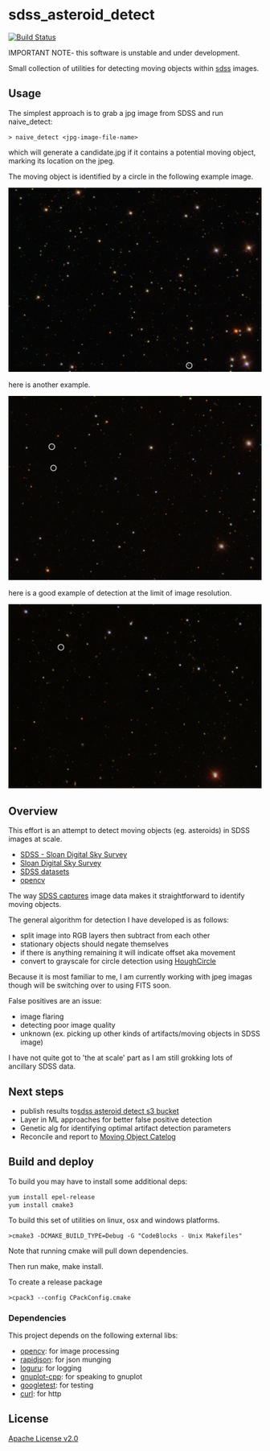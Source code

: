 # sdss_asteroid_detect 
[![Build Status](https://travis-ci.org/xquery/sdss_asteroid_detect.svg?branch=master)](https://travis-ci.org/xquery/sdss_asteroid_detect)

IMPORTANT NOTE- this software is unstable and under development.

Small collection of utilities for detecting moving objects within [sdss](http://www.sdss.org/) images.

## Usage

The simplest approach is to grab a jpg image from SDSS and run naive_detect:

```
> naive_detect <jpg-image-file-name>
```

which will generate a candidate.jpg if it contains a potential moving object, marking its location
on the jpeg.

The moving object is identified by a circle in the following example image.

![Example candidate image2](data/test/positives/candidate_example2.jpg)

here is another example.

![Example candidate image](data/test/positives/candidate_example.jpg)

here is a good example of detection at the limit of image resolution.

![Example candidate image3](data/test/positives/candidate_example3.jpg)

## Overview

This effort is an attempt to detect moving objects (eg. asteroids) in SDSS images at scale.

* [SDSS - Sloan Digital Sky Survey](https://en.wikipedia.org/wiki/Sloan_Digital_Sky_Survey)
* [Sloan Digital Sky Survey](http://www.sdss.org/)
* [SDSS datasets](https://data.sdss.org/sas/dr13)
* [opencv](https://en.wikipedia.org/wiki/OpenCV)

The way [SDSS captures](http://cas.sdss.org/dr5/en/proj/basic/asteroids/findingasteroids1.asp) image data makes it straightforward to identify moving objects.

The general algorithm for detection I have developed is as follows:

* split image into RGB layers then subtract from each other
* stationary objects should negate themselves
* if there is anything remaining it will indicate offset aka movement
* convert to grayscale for circle detection using [HoughCircle](https://en.wikipedia.org/wiki/Hough_transform)
 
Because it is most familiar to me, I am currently working with jpeg imagas though will be switching over to using FITS soon. 
 
False positives are an issue:

* image flaring
* detecting poor image quality
* unknown (ex. picking up other kinds of artifacts/moving objects in SDSS image)

I have not quite got to 'the at scale' part as I am still grokking lots of ancillary SDSS data.
 
## Next steps
  
* publish results to[sdss asteroid detect s3 bucket](https://s3.amazonaws.com/sdss.asteroid.detect/)  
* Layer in ML approaches for better false positive detection 
* Genetic alg for identifying optimal artifact detection parameters
* Reconcile and report to [Moving Object Catelog](https://www.researchgate.net/publication/238534010_The_Sloan_Digital_Sky_Survey_Moving_Object_Catalog)


## Build and deploy

To build you may have to install some additional deps:
```
yum install epel-release
yum install cmake3
```

To build this set of utilities on linux, osx and windows platforms.

```
>cmake3 -DCMAKE_BUILD_TYPE=Debug -G "CodeBlocks - Unix Makefiles"
```

Note that running cmake will pull down dependencies.

Then run make, make install.

To create a release package
```
>cpack3 --config CPackConfig.cmake
```

### Dependencies
This project depends on the following external libs:

* [opencv](https://github.com/opencv/opencv): for image processing
* [rapidjson](https://github.com/miloyip/rapidjson): for json munging
* [loguru](https://github.com/emilk/loguru): for logging
* [gnuplot-cpp](https://github.com/orbitcowboy/gnuplot-cpp): for speaking to gnuplot
* [googletest](https://github.com/google/googletest): for testing
* [curl](https://curl.haxx.se): for http 

## License

[Apache License v2.0](LICENSE)
